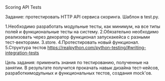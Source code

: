 Scoring API Tests

Задание: протестировать HTTP API сервиса скоринга. Шаблон в test.py.

1.Необходимо разработать модульные тесты, как минимум,
на все типы полей и функциональные тесты на систему.
2.Обязательно необходимо реализовать через декоратор функционал
запускакейса с разными тест-векторами.
3.store.
4.Протестировать новый функционал.
5.Структура тестов
https://realpython.com/python-testing/#writing-integration-tests

Цель задания: 
применить знания по тестированию, полученные на занятии.
В результате получится прокачать навык дизайна тест-кейсов,
разработкимодульных и функциональных тестов, создания mock'ов.
